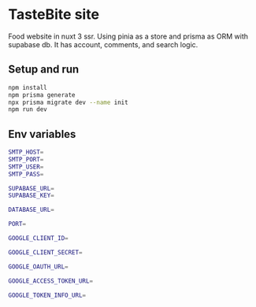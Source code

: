 # TasteBite site
Food website in nuxt 3 ssr. Using pinia as a store and prisma as ORM with supabase db.
It has account, comments, and search logic.

## Setup and run
```bash
npm install
npm prisma generate
npx prisma migrate dev --name init
npm run dev
```
## Env variables
```bash
SMTP_HOST=
SMTP_PORT=
SMTP_USER=
SMTP_PASS=

SUPABASE_URL=
SUPABASE_KEY=

DATABASE_URL=

PORT=

GOOGLE_CLIENT_ID=

GOOGLE_CLIENT_SECRET=

GOOGLE_OAUTH_URL=

GOOGLE_ACCESS_TOKEN_URL=

GOOGLE_TOKEN_INFO_URL=
```
